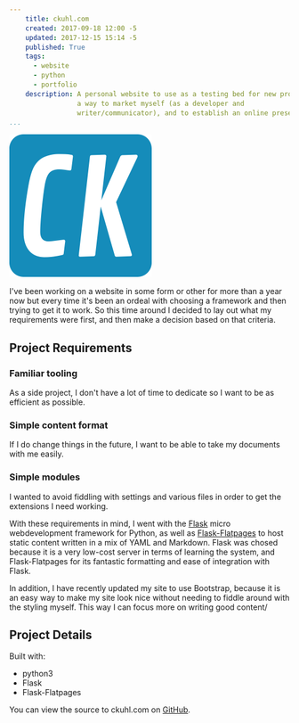 ```yaml
---
    title: ckuhl.com
    created: 2017-09-18 12:00 -5
    updated: 2017-12-15 15:14 -5
    published: True
    tags:
      - website
      - python
      - portfolio
    description: A personal website to use as a testing bed for new projects,
                 a way to market myself (as a developer and
                 writer/communicator), and to establish an online presence.
...
```


<img class="hero-image" src="/static/images/2017-12-15_ckuhl-com.png"
	alt="ckuhl.com's favicon" width="256" height="256">

I've been working on a website in some form or other for more than a year
now but every time it's been an ordeal with choosing a framework and then
trying to get it to work. So this time around I decided to lay out what my
requirements were first, and then make a decision based on that criteria.

## Project Requirements

### Familiar tooling
As a side project, I don't have a lot of time to dedicate so I want to be as
efficient as possible.

### Simple content format
If I do change things in the future, I want to be able to take my documents
with me easily.

### Simple modules
I wanted to avoid fiddling with settings and various files in order to get the
extensions I need working.

With these requirements in mind, I went with the
[Flask](http://flask.pocoo.org/) micro webdevelopment framework for Python,
as well as
[Flask-Flatpages](http://flask-flatpages.readthedocs.io/en/latest/)
to host static content written in a mix of YAML and Markdown. Flask was
chosed because it is a very low-cost server in terms of learning the system,
and Flask-Flatpages for its fantastic formatting and ease of integration
with Flask.

In addition, I have recently updated my site to use Bootstrap, because it is
an easy way to make my site look nice without needing to fiddle around with the
styling myself. This way I can focus more on writing good content/

## Project Details
Built with:

- python3
- Flask
- Flask-Flatpages

You can view the source to ckuhl.com on
[GitHub](https://github.com/ckuhl/ckuhl.com/).

